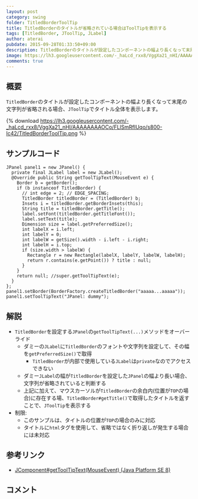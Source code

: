 ```yaml
---
layout: post
category: swing
folder: TitledBorderToolTip
title: TitledBorderのタイトルが省略されている場合はToolTipを表示する
tags: [TitledBorder, JToolTip, JLabel]
author: aterai
pubdate: 2015-09-28T01:33:50+09:00
description: TitledBorderのタイトルが設定したコンポーネントの幅より長くなって末尾の文字列が省略される場合、JToolTipでタイトル全体を表示します。
image: https://lh3.googleusercontent.com/-_haLcd_rxx8/VggXa21_nHI/AAAAAAAAOCo/FLlSmRfIUqo/s800-Ic42/TitledBorderToolTip.png
comments: true
---
```

## 概要
`TitledBorder`のタイトルが設定したコンポーネントの幅より長くなって末尾の文字列が省略される場合、`JToolTip`でタイトル全体を表示します。

{% download https://lh3.googleusercontent.com/-_haLcd_rxx8/VggXa21_nHI/AAAAAAAAOCo/FLlSmRfIUqo/s800-Ic42/TitledBorderToolTip.png %}

## サンプルコード
<pre class="prettyprint"><code>JPanel panel1 = new JPanel() {
  private final JLabel label = new JLabel();
  @Override public String getToolTipText(MouseEvent e) {
    Border b = getBorder();
    if (b instanceof TitledBorder) {
      // int edge = 2; // EDGE_SPACING;
      TitledBorder titledBorder = (TitledBorder) b;
      Insets i = titledBorder.getBorderInsets(this);
      String title = titledBorder.getTitle();
      label.setFont(titledBorder.getTitleFont());
      label.setText(title);
      Dimension size = label.getPreferredSize();
      int labelX = i.left;
      int labelY = 0;
      int labelW = getSize().width - i.left - i.right;
      int labelH = i.top;
      if (size.width &gt; labelW) {
        Rectangle r = new Rectangle(labelX, labelY, labelW, labelH);
        return r.contains(e.getPoint()) ? title : null;
      }
    }
    return null; //super.getToolTipText(e);
  }
};
panel1.setBorder(BorderFactory.createTitledBorder("aaaaa...aaaaa"));
panel1.setToolTipText("JPanel: dummy");
</code></pre>

## 解説
- `TitledBorder`を設定する`JPanel`の`getToolTipText(...)`メソッドをオーバーライド
    - ダミーの`JLabel`に`TitledBorder`のフォントや文字列を設定して、その幅を`getPreferredSize()`で取得
        - `TitledBorder`が内部で使用している`JLabel`は`private`なのでアクセスできない
    - ダミー`JLabel`の幅が`TitledBorder`を設定した`JPanel`の幅より長い場合、文字列が省略されていると判断する
    - 上記に加えて、マウスカーソルが`TitledBorder`の余白内(位置が`TOP`の場合)に存在する場、`TitledBorder#getTitle()`で取得したタイトルを返すことで、`JToolTip`を表示する
- 制限:
    - このサンプルは、タイトルの位置が`TOP`の場合のみに対応
    - タイトルに`html`タグを使用して、省略ではなく折り返しが発生する場合には未対応

<!-- dummy comment line for breaking list -->

## 参考リンク
- [JComponent#getToolTipText(MouseEvent) (Java Platform SE 8)](https://docs.oracle.com/javase/jp/8/docs/api/javax/swing/JComponent.html#getToolTipText-java.awt.event.MouseEvent-)

<!-- dummy comment line for breaking list -->

## コメント
